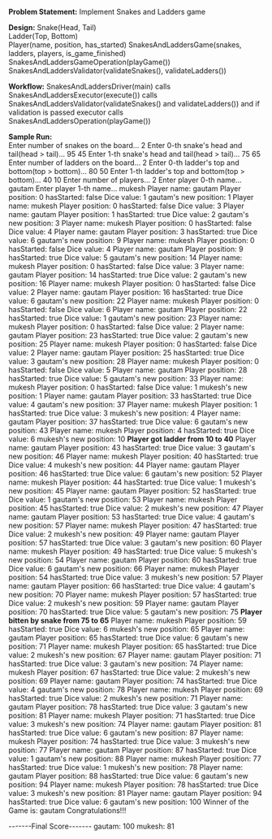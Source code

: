 **Problem Statement:** Implement Snakes and Ladders game 
  
**Design:**
Snake(Head, Tail)  
Ladder(Top, Bottom)  
Player(name, position, has_started)
SnakesAndLaddersGame(snakes, ladders, players, is_game_finished)
SnakesAndLaddersGameOperation(playGame())  
SnakesAndLaddersValidator(validateSnakes(), validateLadders())  

  
**Workflow:**
SnakesAndLaddersDriver(main) calls SnakesAndLaddersExecutor(execute()) calls SnakesAndLaddersValidator(validateSnakes() and validateLadders()) and if validation is passed executor calls SnakesAndLaddersOperation(playGame())  

**Sample Run:**  
Enter number of snakes on the board...
2
Enter 0-th snake's head and tail(head > tail)...
95 45
Enter 1-th snake's head and tail(head > tail)...
75 65
Enter number of ladders on the board...
2
Enter 0-th ladder's top and bottom(top > bottom)...
80 50
Enter 1-th ladder's top and bottom(top > bottom)...
40 10
Enter number of players...
2
Enter player 0-th name...
gautam
Enter player 1-th name...
mukesh
Player name: gautam Player position: 0 hasStarted: false
Dice value: 1
gautam's new position: 1
Player name: mukesh Player position: 0 hasStarted: false
Dice value: 3
Player name: gautam Player position: 1 hasStarted: true
Dice value: 2
gautam's new position: 3
Player name: mukesh Player position: 0 hasStarted: false
Dice value: 4
Player name: gautam Player position: 3 hasStarted: true
Dice value: 6
gautam's new position: 9
Player name: mukesh Player position: 0 hasStarted: false
Dice value: 4
Player name: gautam Player position: 9 hasStarted: true
Dice value: 5
gautam's new position: 14
Player name: mukesh Player position: 0 hasStarted: false
Dice value: 3
Player name: gautam Player position: 14 hasStarted: true
Dice value: 2
gautam's new position: 16
Player name: mukesh Player position: 0 hasStarted: false
Dice value: 2
Player name: gautam Player position: 16 hasStarted: true
Dice value: 6
gautam's new position: 22
Player name: mukesh Player position: 0 hasStarted: false
Dice value: 6
Player name: gautam Player position: 22 hasStarted: true
Dice value: 1
gautam's new position: 23
Player name: mukesh Player position: 0 hasStarted: false
Dice value: 2
Player name: gautam Player position: 23 hasStarted: true
Dice value: 2
gautam's new position: 25
Player name: mukesh Player position: 0 hasStarted: false
Dice value: 2
Player name: gautam Player position: 25 hasStarted: true
Dice value: 3
gautam's new position: 28
Player name: mukesh Player position: 0 hasStarted: false
Dice value: 5
Player name: gautam Player position: 28 hasStarted: true
Dice value: 5
gautam's new position: 33
Player name: mukesh Player position: 0 hasStarted: false
Dice value: 1
mukesh's new position: 1
Player name: gautam Player position: 33 hasStarted: true
Dice value: 4
gautam's new position: 37
Player name: mukesh Player position: 1 hasStarted: true
Dice value: 3
mukesh's new position: 4
Player name: gautam Player position: 37 hasStarted: true
Dice value: 6
gautam's new position: 43
Player name: mukesh Player position: 4 hasStarted: true
Dice value: 6
mukesh's new position: 10
**Player got ladder from 10 to 40**
Player name: gautam Player position: 43 hasStarted: true
Dice value: 3
gautam's new position: 46
Player name: mukesh Player position: 40 hasStarted: true
Dice value: 4
mukesh's new position: 44
Player name: gautam Player position: 46 hasStarted: true
Dice value: 6
gautam's new position: 52
Player name: mukesh Player position: 44 hasStarted: true
Dice value: 1
mukesh's new position: 45
Player name: gautam Player position: 52 hasStarted: true
Dice value: 1
gautam's new position: 53
Player name: mukesh Player position: 45 hasStarted: true
Dice value: 2
mukesh's new position: 47
Player name: gautam Player position: 53 hasStarted: true
Dice value: 4
gautam's new position: 57
Player name: mukesh Player position: 47 hasStarted: true
Dice value: 2
mukesh's new position: 49
Player name: gautam Player position: 57 hasStarted: true
Dice value: 3
gautam's new position: 60
Player name: mukesh Player position: 49 hasStarted: true
Dice value: 5
mukesh's new position: 54
Player name: gautam Player position: 60 hasStarted: true
Dice value: 6
gautam's new position: 66
Player name: mukesh Player position: 54 hasStarted: true
Dice value: 3
mukesh's new position: 57
Player name: gautam Player position: 66 hasStarted: true
Dice value: 4
gautam's new position: 70
Player name: mukesh Player position: 57 hasStarted: true
Dice value: 2
mukesh's new position: 59
Player name: gautam Player position: 70 hasStarted: true
Dice value: 5
gautam's new position: 75
**Player bitten by snake from 75 to 65**
Player name: mukesh Player position: 59 hasStarted: true
Dice value: 6
mukesh's new position: 65
Player name: gautam Player position: 65 hasStarted: true
Dice value: 6
gautam's new position: 71
Player name: mukesh Player position: 65 hasStarted: true
Dice value: 2
mukesh's new position: 67
Player name: gautam Player position: 71 hasStarted: true
Dice value: 3
gautam's new position: 74
Player name: mukesh Player position: 67 hasStarted: true
Dice value: 2
mukesh's new position: 69
Player name: gautam Player position: 74 hasStarted: true
Dice value: 4
gautam's new position: 78
Player name: mukesh Player position: 69 hasStarted: true
Dice value: 2
mukesh's new position: 71
Player name: gautam Player position: 78 hasStarted: true
Dice value: 3
gautam's new position: 81
Player name: mukesh Player position: 71 hasStarted: true
Dice value: 3
mukesh's new position: 74
Player name: gautam Player position: 81 hasStarted: true
Dice value: 6
gautam's new position: 87
Player name: mukesh Player position: 74 hasStarted: true
Dice value: 3
mukesh's new position: 77
Player name: gautam Player position: 87 hasStarted: true
Dice value: 1
gautam's new position: 88
Player name: mukesh Player position: 77 hasStarted: true
Dice value: 1
mukesh's new position: 78
Player name: gautam Player position: 88 hasStarted: true
Dice value: 6
gautam's new position: 94
Player name: mukesh Player position: 78 hasStarted: true
Dice value: 3
mukesh's new position: 81
Player name: gautam Player position: 94 hasStarted: true
Dice value: 6
gautam's new position: 100
Winner of the Game is: gautam Congratulations!!!

-------Final Score-------
gautam: 100
mukesh: 81

